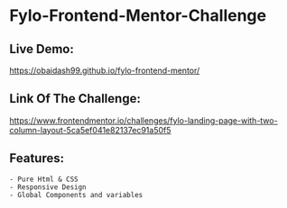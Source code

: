 # Fylo-Frontend-Mentor-Challenge 

## Live Demo:
  https://obaidash99.github.io/fylo-frontend-mentor/ 

## Link Of The Challenge:
  https://www.frontendmentor.io/challenges/fylo-landing-page-with-two-column-layout-5ca5ef041e82137ec91a50f5

## Features:
    - Pure Html & CSS
    - Responsive Design
    - Global Components and variables
     

